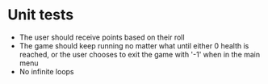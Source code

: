 # Unit tests

- The user should receive points based on their roll
- The game should keep running no matter what until either 0 health is reached, or the user chooses to exit the game with '-1' when in the main menu
- No infinite loops
